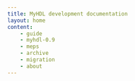 ```yaml
---
title: MyHDL development documentation
layout: home
content:
    - guide 
    - myhdl-0.9
    - meps
    - archive
    - migration
    - about
---
```

